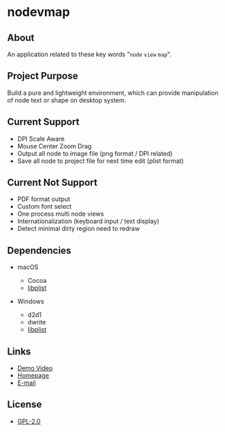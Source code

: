 # nodevmap

## About

An application related to these key words "`node` `view` `map`".

## Project Purpose

Build a pure and lightweight environment, which can provide manipulation of node
text or shape on desktop system.

## Current Support

* DPI Scale Aware
* Mouse Center Zoom Drag
* Output all node to image file (png format / DPI related)
* Save all node to project file for next time edit (plist format)

## Current Not Support

* PDF format output
* Custom font select
* One process multi node views
* Internationalization (keyboard input / text display)
* Detect minimal dirty region need to redraw

## Dependencies

* macOS
    - Cocoa
    - [libplist](https://github.com/libimobiledevice/libplist)

* Windows
    - d2d1
    - dwrite
    - [libplist](https://github.com/libimobiledevice/libplist)

## Links

* [Demo Video](https://www.bilibili.com/video/BV17a411C7D2)
* [Homepage](https://github.com/moveplaten/nodevmap)
* [E-mail](mailto:moveplaten@gmail.com)

## License

* [GPL-2.0](LICENSE)
